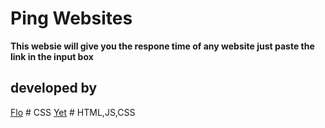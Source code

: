 # Ping Websites

**This websie will give you the respone time of any website just paste the link in the input box**

## developed by
[Flo](https://github.com/FloOnDaCode) # CSS
[Yet](https://github.com/Yetity) # HTML,JS,CSS